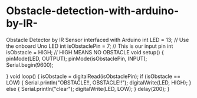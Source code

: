 # Obstacle-detection-with-arduino-by-IR-
Obstacle Detector by IR Sensor interfaced with  Arduino
int LED = 13; // Use the onboard Uno LED
int isObstaclePin = 7; // This is our input pin
int isObstacle = HIGH; // HIGH MEANS NO OBSTACLE
void setup() {
 pinMode(LED, OUTPUT);
 pinMode(isObstaclePin, INPUT);
 Serial.begin(9600);
 
}
void loop() {
 isObstacle = digitalRead(isObstaclePin);
 if (isObstacle == LOW)
 {
 Serial.println("OBSTACLE!!, OBSTACLE!!");
 digitalWrite(LED, HIGH);
 }
 else
 {
 Serial.println("clear");
 digitalWrite(LED, LOW);
 }
 delay(200);
}

